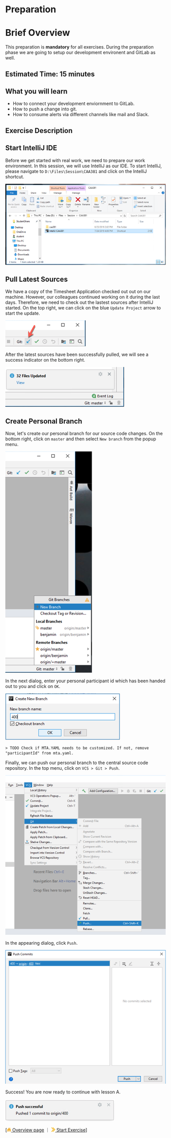 # Preparation

# Brief Overview
This preparation is **mandatory** for all exercises. During the preparation phase we are going to setup our development environent and GitLab as well.

## Estimated Time: 15 minutes

## What you will learn
 - How to connect your development enviornment to GitLab.
 - How to push a change into git.
 - How to consume alerts via different channels like mail and Slack.

## Exercise Description 

## Start IntelliJ IDE
Before we get started with real work, we need to prepare our work environment. In this session, we will use IntelliJ as our IDE. To start IntelliJ, please navigate to `D:\Files\Session\CAA381` and click on the IntelliJ shortcut.

![](../images/a/start-intellij.png)

## Pull Latest Sources
We have a copy of the Timesheet Application checked out out on our machine. However, our colleagues continued working on it during the last days. Therefore, we need to check out the lastest sources after IntelliJ started. On the top right, we can click on the blue `Update Project` arrow to start the update.

![](../images/a/git-pull.png)

After the latest sources have been successfully pulled, we will see a success indicator on the bottom right.

![](../images/a/pull-success.png)

## Create Personal Branch

Now, let's create our personal branch for our source code changes. On the bottom right, click on `master` and then select `New branch` from the popup menu.

![](../images/a/new-branch.png)

In the next dialog, enter your personal participant id which has been handed out to you and click on `OK`.

![](../images/a/branch-name.png)

    > TODO Check if MTA.YAML needs to be customized. If not, remove "participantId" from mta.yaml.

Finally, we can push our personal branch to the central source code repository. In the top menu, click on `VCS > Git > Push`.

![](../images/a/push-branch.png)

In the appearing dialog, click `Push`.

![](../images/a/push-dialog.png)

Success! You are now ready to continue with lesson A.

![](../images/a/push-success.png)


[[![](../images/nav-home.png) Overview page](../README.md) ｜ [![](../images/nav-next.png) Start Exercise](../overviews/A/README.md)]
